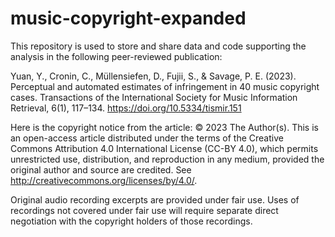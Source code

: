 # music-copyright-expanded
This repository is used to store and share data and code supporting the analysis in the following peer-reviewed publication:

Yuan, Y., Cronin, C., Müllensiefen, D., Fujii, S., & Savage, P. E. (2023). Perceptual and automated estimates of infringement in 40 music copyright cases. Transactions of the International Society for Music Information Retrieval, 6(1), 117–134. https://doi.org/10.5334/tismir.151

Here is the copyright notice from the article:
© 2023 The Author(s). This is an open-access article distributed under the terms of the Creative Commons Attribution 4.0 International License (CC-BY 4.0), which permits unrestricted use, distribution, and reproduction in any medium, provided the original author and source are credited. See http://creativecommons.org/licenses/by/4.0/.

Original audio recording excerpts are provided under fair use. Uses of recordings not covered under fair use will require separate direct negotiation with the copyright holders of those recordings.

